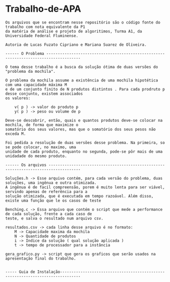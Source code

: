 # Trabalho-de-APA

    Os arquivos que se encontram nesse repositório são o código fonte do trabalho com nota equivalente da P1
    da matéria de análise e projeto de algoritimos, Turma A1, da Universidade Federal Fluminense.

    Autoria de Lucas Fuzato Cipriano e Mariana Suarez de Oliveira.

    ------ O Problema -------------------------------------------------------------------------------------

    O tema desse trabalho é a busca da solução ótima de duas versões do "problema da mochila".

    O problema da mochila assume a existência de uma mochila hipotética com uma capacidade máxima M
    e de um conjunto finito de N produtos distintos . Para cada prodruto p desse conjunto, existem associados
    os valores:

        v( p ) -> valor do produto p 
        y( p ) -> peso ou volume de p

    Deve-se descobrir, então, quais e quantos produtos deve-se colocar na mochila, de forma que maximize o
    somatório dos seus valores, mas que o somatório dos seus pesos não exceda M.

    Foi pedida a resolução de duas versões desse problema. Na primeira, so se pode colocar, no maximo, uma
    unidade de cada produto, enquanto no segunda, pode-se pôr mais de uma unidadade do mesmo produto. 

    ------ Os arquivos ------------------------------------------------------------------------------------

    Soluções.h -> Esse arquivo contém, para cada versão do problema, duas soluções, uma ingênua e outra otimizada.
    A ingênua é de facil compreensão, porem é muito lenta para ser viável, servindo apenas de referência para a 
    solução otimizada, que é executada em tempo razoável. Além disso, existe uma função que le os casos de teste

    Benching.c -> Essa arquivo que contém o script que mede a performance de cada solução, frente a cada caso de 
    teste, e salva o resultado num arquivo csv.

    resultados.csv -> cada linha desse arquivo é no formato:
        M -> Capacidade maxima da mochila
        N -> Quantidade de produtos
        i -> Indice da solução ( qual solução aplicada )
        t -> tempo de processador para a instância
    
    gera_grafico.py -> script que gera os graficos que serão usados na apresentação final do trabalho.


    ----- Guia de Instalação-------------------------------------------------------------------------------

